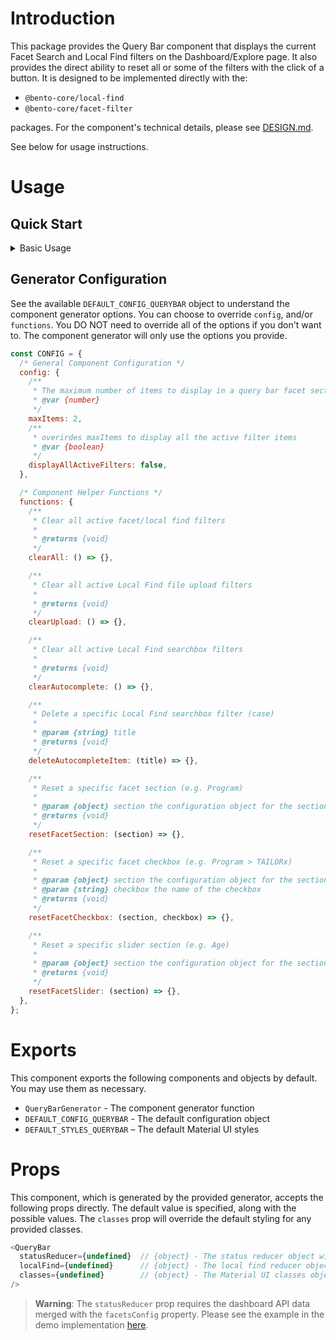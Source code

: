# Introduction

This package provides the Query Bar component that displays the current Facet Search and Local Find filters on the Dashboard/Explore page. It also provides the direct ability to reset all or some of the filters with the click of a button. It is designed to be implemented directly with the:

- `@bento-core/local-find`
- `@bento-core/facet-filter`

packages. For the component's technical details, please see [DESIGN.md](./DESIGN.md).

See below for usage instructions.

# Usage

## Quick Start

<details>
  <summary>Basic Usage</summary>

  ```javascript
  import { QueryBarGenerator } from '@bento-core/query-bar';

  // Generate the component
  const { QueryBar } = QueryBarGenerator({
    /** See Generator Options **/
  });

  // Use the component (e.g. In dashTemplateView.js)
  const Layout = ({ classes, data, states, /* ... */}) => {
    return (
      {/* other components */}
      <div className={classes.rightContent}>
        <div className={classes.widgetsContainer}>
          {/* other components */}

          <QueryBar statusReducer={null} localFind={null} />

          {/* other components */}
        </div>
      </div>
      {/* other components */}
    );
  };
  ```

  > **Warning**: The `statusReducer` prop requires the dashboard API data merged with the `facetsConfig` property. Please see the example in the demo implementation [here](https://github.com/CBIIT/bento-frontend/blob/7efd62cd3da0c29326e523055d30118244dc2f2f/packages/bento-frontend/src/pages/dashTemplate/filterQueryBar/QueryBarView.js#LL20C14-L20C14).
</details>

## Generator Configuration

See the available `DEFAULT_CONFIG_QUERYBAR` object to understand the component generator options. You can choose to override `config`, and/or `functions`. You DO NOT need to override all of the options if you don't want to. The component generator will only use the options you provide.

```javascript
const CONFIG = {
  /* General Component Configuration */
  config: {
    /**
     * The maximum number of items to display in a query bar facet section
     * @var {number}
     */
    maxItems: 2,
    /**
     * overirdes maxItems to display all the active filter items
     * @var {boolean}
     */
    displayAllActiveFilters: false,
  },

  /* Component Helper Functions */
  functions: {
    /**
     * Clear all active facet/local find filters
     *
     * @returns {void}
     */
    clearAll: () => {},

    /**
     * Clear all active Local Find file upload filters
     *
     * @returns {void}
     */
    clearUpload: () => {},

    /**
     * Clear all active Local Find searchbox filters
     *
     * @returns {void}
     */
    clearAutocomplete: () => {},

    /**
     * Delete a specific Local Find searchbox filter (case)
     *
     * @param {string} title
     * @returns {void}
     */
    deleteAutocompleteItem: (title) => {},

    /**
     * Reset a specific facet section (e.g. Program)
     *
     * @param {object} section the configuration object for the section
     * @returns {void}
     */
    resetFacetSection: (section) => {},

    /**
     * Reset a specific facet checkbox (e.g. Program > TAILORx)
     *
     * @param {object} section the configuration object for the section
     * @param {string} checkbox the name of the checkbox
     * @returns {void}
     */
    resetFacetCheckbox: (section, checkbox) => {},

    /**
     * Reset a specific slider section (e.g. Age)
     *
     * @param {object} section the configuration object for the section
     * @returns {void}
     */
    resetFacetSlider: (section) => {},
  },
};
```

# Exports

This component exports the following components and objects by default. You may use them as necessary.

- `QueryBarGenerator` - The component generator function
- `DEFAULT_CONFIG_QUERYBAR` - The default configuration object
- `DEFAULT_STYLES_QUERYBAR` – The default Material UI styles

# Props

This component, which is generated by the provided generator, accepts the following props directly. The default value is specified, along with the possible values. The `classes` prop will override the default styling for any provided classes.

```javascript
<QueryBar
  statusReducer={undefined}  // {object} - The status reducer object with the section `facetsConfig` combined
  localFind={undefined}      // {object} - The local find reducer object (Not modified)
  classes={undefined}        // {object} - The Material UI classes object. Overrides default styling for provided classes.
/>
```

> **Warning**: The `statusReducer` prop requires the dashboard API data merged with the `facetsConfig` property. Please see the example in the demo implementation [here](https://github.com/CBIIT/bento-frontend/blob/7efd62cd3da0c29326e523055d30118244dc2f2f/packages/bento-frontend/src/pages/dashTemplate/filterQueryBar/QueryBarView.js#LL20C14-L20C14).